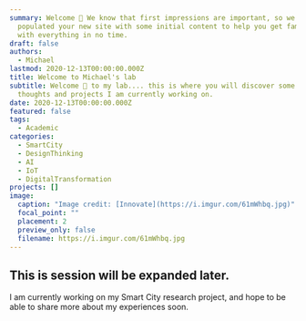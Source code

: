 ```yaml
---
summary: Welcome 👋 We know that first impressions are important, so we've
  populated your new site with some initial content to help you get familiar
  with everything in no time.
draft: false
authors:
  - Michael
lastmod: 2020-12-13T00:00:00.000Z
title: Welcome to Michael's lab
subtitle: Welcome 👋 to my lab.... this is where you will discover some of my
  thoughts and projects I am currently working on.
date: 2020-12-13T00:00:00.000Z
featured: false
tags:
  - Academic
categories:
  - SmartCity
  - DesignThinking
  - AI
  - IoT
  - DigitalTransformation
projects: []
image:
  caption: "Image credit: [Innovate](https://i.imgur.com/61mWhbq.jpg)"
  focal_point: ""
  placement: 2
  preview_only: false
  filename: https://i.imgur.com/61mWhbq.jpg
---
```

## This is session will be expanded later.

I am currently working on my Smart City research project, and hope to be able to share more about my experiences soon.